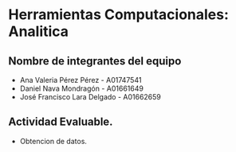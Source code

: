 # Herramientas Computacionales: Analitica
## Nombre de integrantes del equipo

- Ana Valeria Pérez Pérez - A01747541
- Daniel Nava Mondragón - A01661649
- José Francisco Lara Delgado - A01662659

## Actividad Evaluable.
- Obtencion de datos.
